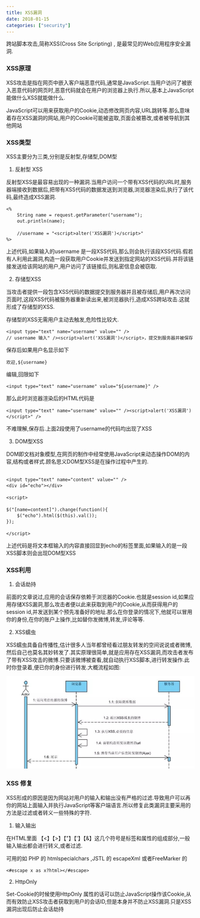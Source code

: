 ```yaml
---
title: XSS漏洞
date: 2018-01-15
categories: ["security"]
---
```


跨站脚本攻击,简称XSS(Cross Site Scripting) , 是最常见的Web应用程序安全漏洞.

<!--more-->


### XSS原理

XSS攻击是指在网页中嵌入客户端恶意代码,通常是JavaScript.当用户访问了被嵌入恶意代码的网页时,恶意代码就会在用户的浏览器上执行.所以,基本上JavaScript能做什么XSS就能做什么.

JavaScript可以用来获取用户的Cookie,动态修改网页内容,URL跳转等.那么意味着存在XSS漏洞的网站,用户的Cookie可能被盗取,页面会被篡改,或者被导航到其他网站

### XSS类型

XSS主要分为三类,分别是反射型,存储型,DOM型

1. 反射型 XSS

反射型XSS是最容易出现的一种漏洞.当用户访问一个带有XSS代码的URL时,服务器端接收到数据后,把带有XSS代码的数据发送到浏览器,浏览器渲染后,执行了该代码,最终造成XSS漏洞.


```
<%
    String name = request.getParameter("username");
    out.println(name);
    
    //username = "<script>alter('XSS漏洞')</script>"
%>
```
上述代码,如果输入的username 是一段XSS代码,那么则会执行该段XSS代码.假若有人利用此漏洞,构造一段获取用户Cookie并发送到指定网站的XSS代码.并将该链接发送给该网站的用户,用户访问了该链接后,则私密信息会被窃取.


2. 存储型XSS

当攻击者提供一段包含XSS代码的数据提交到服务器并且被存储后,用户再次访问页面时,这段XSS代码被服务器重新读出来,被浏览器执行,造成XSS跨站攻击.这就形成了存储型的XSS.


存储型的XSS无需用户主动去触发,危险性比较大.


```
<input type="text" name="username" value="" />
// username 输入" /><script>alert('XSS漏洞')</script>，提交到服务器并被保存
```

保存后如果用户名显示如下
```
欢迎,${username}

```


编辑,回限如下

```
<input type="text" name="username" value="${username}" />

```

那么此时浏览器渲染后的HTML代码是

```
<input type="text" name="username" value="" /><script>alert('XSS漏洞')</script>" />
```


不难理解,保存后.上面2段使用了username的代码均出现了XSS

3. DOM型XSS

DOM即文档对象模型,在网页的制作中经常使用JavaScript来动态操作DOM的内容,结构或者样式.顾名思义DOM型XSS是在操作过程中产生的.

```

<input type="text" name="content" value="" />
<div id="echo"></div>

<script>

$("[name=content]").change(function(){
    $("echo").html($(this).val());
});

</script>

```

上述代码是将文本框输入的内容直接回显到echo的标签里面,如果输入的是一段XSS脚本则会出现DOM型XSS

### XSS利用

1. 会话劫持

前面的文章说过,应用的会话保存依赖于浏览器的Cookie.也就是session id,如果应用存储XSS漏洞,那么攻击者便以此来获取到用户的Cookie,从而获得用户的session id,并发送到某个预先准备好的地址.那么在你登录的情况下,他就可以冒用你的身份,在你的账户上操作,比如替你发微博,转发,评论等等.

2. XSS蠕虫

XSS蠕虫具备自传播性,估计很多人当年都曾经看过朋友转发的空间说说或者微博,然后自己也莫名其妙转发了.其实原理很简单,就是应用存在XSS漏洞,而攻击者发布了带有XSS攻击的微博.只要该微博被查看,就自动执行XSS脚本,进行转发操作.此时你登录着,便已你的身份进行转发.大概流程如图:

![image](xss.jpg)

### XSS 修复

XSS形成的原因是因为网站对用户的输入和输出没有严格的过滤.导致用户可以再你的网站上面输入并执行JavaScript等客户端语言.所以修复此类漏洞主要采用的方法是过滤或者转义一些特殊的字符.

1. 输入输出

在HTML里面 【<】【>】【"】【'】【&】这几个符号是标签和属性的组成部分,一般输入输出都会进行转义,或者过滤.

可用的如 PHP 的 htmlspecialchars ,JSTL 的 escapeXml 或者FreeMarker 的 
```
<#escape x as x?html></#escape>
```


2. HttpOnly 

Set-Cookie的时候使用HttpOnly 属性的话可以防止JavaScript操作该Cookie,从而有效防止XSS攻击者获取到用户的会话ID,但是本身并不防止XSS漏洞.只是XSS漏洞出现后防止会话劫持